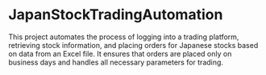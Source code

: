 # JapanStockTradingAutomation
This project automates the process of logging into a trading platform, retrieving stock information, and placing orders for Japanese stocks based on data from an Excel file. It ensures that orders are placed only on business days and handles all necessary parameters for trading.
